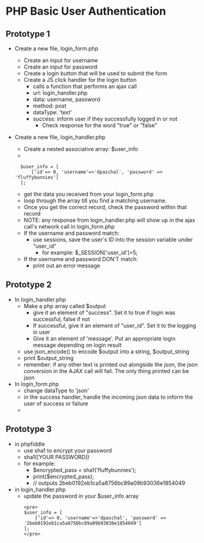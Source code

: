 # PHP Basic User Authentication
## Prototype 1
- Create a new file, login_form.php
	- Create an input for username
	- Create an input for password
	- Create a login button that will be used to submit the form
	- Create a JS click handler for the login button
		- calls a function that performs an ajax call
		- url: login_handler.php
		- data: username, password
		- method: post
		- dataType: 'text'
		- success: inform user if they successfully logged in or not
			- Check response for the word "true" or "false"
- Create a new file, login_handler.php
	- Create a nested associative array: $user_info
	- 

		$user_info = [
			['id'=> 0, 'username'=>'dpaschal', 'password' => 'fluffybunnies']
		];

		
	- get the data you received from your login_form.php
	- loop through the array till you find a matching username. 
	- Once you get the correct record, check the password within that record
	- NOTE: any response from login_handler.php will show up in the ajax call's network call in login_form.php
	- If the username and password match:
		- use sessions, save the user's ID into the session variable under "user_id"
			- for example: $_SESSION['user_id']=5;
	- If the username and password DON'T match:
		- print out an error message

## Prototype 2
- In login_handler.php
	- Make a php array called $output
		- give it an element of "success".  Set it to true if login was successful, false if not
		- If successful, give it an element of "user_id".  Set it to the logging in user
		- Give it an element of 'message'.  Put an appropriate login message depending on login result
	- use json_encode() to encode $output into a string, $output_string
	- print $output_string
	- remember: if any other text is printed out alongside the json, the json conversion in the AJAX call will fail.  The only thing printed can be json
- In login_form.php
	- change dataType to 'json'
	- in the success handler, handle the incoming json data to inform the user of success or failure
	- 
	
## Prototype 3
- in phpfiddle
	- use sha1 to encrypt your password
	- sha1([YOUR PASSWORD])
	- for example:
		- $encrypted_pass = sha1('fluffybunnies');
		- print($encrypted_pass);
		- // outputs 2beb0192eb1ca5a8756bc89a09b93036e1854049
- in login_handler.php
	- update the password in your $user_info array
		```
		<pre>
		$user_info = [
			['id'=> 0, 'username'=>'dpaschal', 'password' => '2beb0192eb1ca5a8756bc89a09b93036e1854049']
		];
		</pre>
		```
